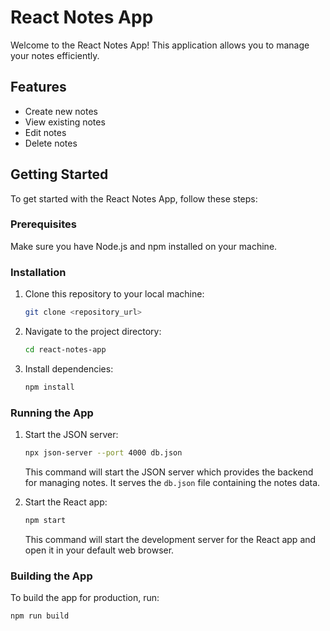 # React Notes App

Welcome to the React Notes App! This application allows you to manage your notes efficiently.

## Features

- Create new notes
- View existing notes
- Edit notes
- Delete notes

## Getting Started

To get started with the React Notes App, follow these steps:

### Prerequisites

Make sure you have Node.js and npm installed on your machine.

### Installation

1. Clone this repository to your local machine:

    ```bash
    git clone <repository_url>
    ```

2. Navigate to the project directory:

    ```bash
    cd react-notes-app
    ```

3. Install dependencies:

    ```bash
    npm install
    ```

### Running the App

1. Start the JSON server:

    ```bash
    npx json-server --port 4000 db.json
    ```

    This command will start the JSON server which provides the backend for managing notes. It serves the `db.json` file containing the notes data.

2. Start the React app:

    ```bash
    npm start
    ```

    This command will start the development server for the React app and open it in your default web browser.

### Building the App

To build the app for production, run:

```bash
npm run build
```
